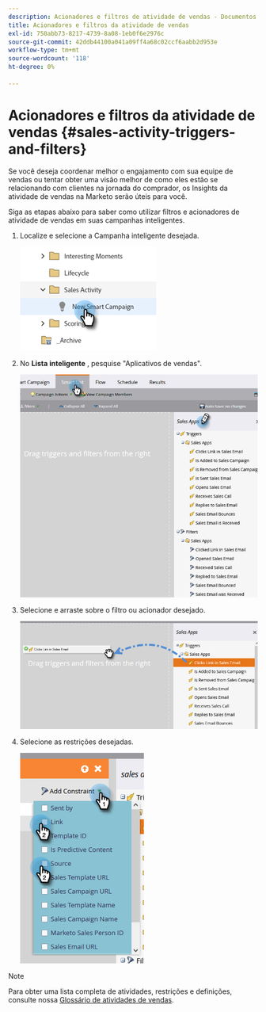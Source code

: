 ```yaml
---
description: Acionadores e filtros de atividade de vendas - Documentos da Marketo - Documentação do produto
title: Acionadores e filtros da atividade de vendas
exl-id: 750abb73-8217-4739-8a08-1eb0f6e2976c
source-git-commit: 42ddb44100a041a09ff4a68c02ccf6aabb2d953e
workflow-type: tm+mt
source-wordcount: '118'
ht-degree: 0%

---
```


# Acionadores e filtros da atividade de vendas {#sales-activity-triggers-and-filters}

Se você deseja coordenar melhor o engajamento com sua equipe de vendas ou tentar obter uma visão melhor de como eles estão se relacionando com clientes na jornada do comprador, os Insights da atividade de vendas na Marketo serão úteis para você.

Siga as etapas abaixo para saber como utilizar filtros e acionadores de atividade de vendas em suas campanhas inteligentes.

1. Localize e selecione a Campanha inteligente desejada.

   ![](assets/sales-activity-triggers-and-filters-1.png)

1. No **Lista inteligente** , pesquise &quot;Aplicativos de vendas&quot;.

   ![](assets/sales-activity-triggers-and-filters-2.png)

1. Selecione e arraste sobre o filtro ou acionador desejado.

   ![](assets/sales-activity-triggers-and-filters-3.png)

1. Selecione as restrições desejadas.

   ![](assets/sales-activity-triggers-and-filters-4.png)

>[!NOTE]
>
>Para obter uma lista completa de atividades, restrições e definições, consulte nossa [Glossário de atividades de vendas](/help/marketo/product-docs/marketo-sales-connect/marketo/sales-activity-glossary.md).
